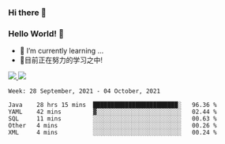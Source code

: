 ### Hi there 👋
### Hello World! 🙌

- 🌱 I’m currently learning ...
- 📖目前正在努力的学习之中!

<a href="https://github.com/anuraghazra/github-readme-stats">
  <img src="https://github-readme-stats.vercel.app/api?username=keyboardWithDream&show_icons=true&repo=github-readme-stats" />
</a>
<a href="https://github.com/anuraghazra/convoychat">
  <img src="https://github-readme-stats.vercel.app/api/top-langs/?username=keyboardWithDream&layout=compact&repo=convoychat" />
</a>



<!--START_SECTION:waka-->
```text
Week: 28 September, 2021 - 04 October, 2021

Java    28 hrs 15 mins  ████████████████████████░   96.36 % 
YAML    42 mins         ▓░░░░░░░░░░░░░░░░░░░░░░░░   02.44 % 
SQL     11 mins         ░░░░░░░░░░░░░░░░░░░░░░░░░   00.63 % 
Other   4 mins          ░░░░░░░░░░░░░░░░░░░░░░░░░   00.26 % 
XML     4 mins          ░░░░░░░░░░░░░░░░░░░░░░░░░   00.24 % 
```
<!--END_SECTION:waka-->
